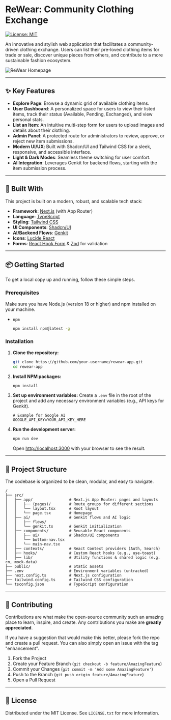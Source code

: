 
# ReWear: Community Clothing Exchange

[![License: MIT](https://img.shields.io/badge/License-MIT-blue.svg)](https://opensource.org/licenses/MIT)

An innovative and stylish web application that facilitates a community-driven clothing exchange. Users can list their pre-loved clothing items for trade or sale, discover unique pieces from others, and contribute to a more sustainable fashion ecosystem.

![ReWear Homepage](https://placehold.co/1200x600.png?text=ReWear+App+Screenshot)

---

## ✨ Key Features

- **Explore Page**: Browse a dynamic grid of available clothing items.
- **User Dashboard**: A personalized space for users to view their listed items, track their status (Available, Pending, Exchanged), and view personal stats.
- **List an Item**: An intuitive multi-step form for users to upload images and details about their clothing.
- **Admin Panel**: A protected route for administrators to review, approve, or reject new item submissions.
- **Modern UI/UX**: Built with Shadcn/UI and Tailwind CSS for a sleek, responsive, and accessible interface.
- **Light & Dark Modes**: Seamless theme switching for user comfort.
- **AI Integration**: Leverages Genkit for backend flows, starting with the item submission process.

---

## 🚀 Built With

This project is built on a modern, robust, and scalable tech stack:

- **Framework**: [Next.js](https://nextjs.org/) (with App Router)
- **Language**: [TypeScript](https://www.typescriptlang.org/)
- **Styling**: [Tailwind CSS](https://tailwindcss.com/)
- **UI Components**: [Shadcn/UI](https://ui.shadcn.com/)
- **AI/Backend Flows**: [Genkit](https://firebase.google.com/docs/genkit)
- **Icons**: [Lucide React](https://lucide.dev/guide/packages/lucide-react)
- **Forms**: [React Hook Form](https://react-hook-form.com/) & [Zod](https://zod.dev/) for validation

---

## 📦 Getting Started

To get a local copy up and running, follow these simple steps.

### Prerequisites

Make sure you have Node.js (version 18 or higher) and npm installed on your machine.
- `npm`
  ```sh
  npm install npm@latest -g
  ```

### Installation

1. **Clone the repository:**
   ```sh
   git clone https://github.com/your-username/rewear-app.git
   cd rewear-app
   ```
2. **Install NPM packages:**
   ```sh
   npm install
   ```
3. **Set up environment variables:**
   Create a `.env` file in the root of the project and add any necessary environment variables (e.g., API keys for Genkit).
   ```env
   # Example for Google AI
   GOOGLE_API_KEY=YOUR_API_KEY_HERE
   ```
4. **Run the development server:**
   ```sh
   npm run dev
   ```
   Open [http://localhost:3000](http://localhost:3000) with your browser to see the result.

---

## 📂 Project Structure

The codebase is organized to be clean, modular, and easy to navigate.

```
/
├── src/
│   ├── app/                # Next.js App Router: pages and layouts
│   │   ├── (pages)/        # Route groups for different sections
│   │   └── layout.tsx      # Root layout
│   │   └── page.tsx        # Homepage
│   ├── ai/                 # Genkit flows and AI logic
│   │   ├── flows/
│   │   └── genkit.ts       # Genkit initialization
│   ├── components/         # Reusable React components
│   │   ├── ui/             # Shadcn/UI components
│   │   └── bottom-nav.tsx
│   │   └── main-nav.tsx
│   ├── contexts/           # React Context providers (Auth, Search)
│   ├── hooks/              # Custom React hooks (e.g., use-toast)
│   ├── lib/                # Utility functions & shared logic (e.g. cn, mock-data)
├── public/                 # Static assets
├── .env                    # Environment variables (untracked)
├── next.config.ts          # Next.js configuration
├── tailwind.config.ts      # Tailwind CSS configuration
└── tsconfig.json           # TypeScript configuration
```

---

## 🤝 Contributing

Contributions are what make the open-source community such an amazing place to learn, inspire, and create. Any contributions you make are **greatly appreciated**.

If you have a suggestion that would make this better, please fork the repo and create a pull request. You can also simply open an issue with the tag "enhancement".

1. Fork the Project
2. Create your Feature Branch (`git checkout -b feature/AmazingFeature`)
3. Commit your Changes (`git commit -m 'Add some AmazingFeature'`)
4. Push to the Branch (`git push origin feature/AmazingFeature`)
5. Open a Pull Request

---

## 📄 License

Distributed under the MIT License. See `LICENSE.txt` for more information.
